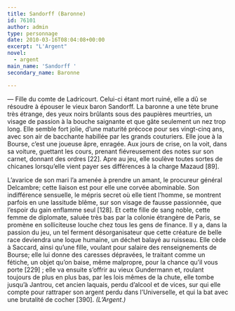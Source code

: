 ```yaml
---
title: Sandorff (Baronne)
id: 76101
author: admin
type: personnage
date: 2010-03-16T08:04:08+00:00
excerpt: "L'Argent"
novel:
  - argent
main_name: 'Sandorff '
secondary_name: Baronne

---
```

— Fille du comte de Ladricourt. Celui-ci étant mort ruiné, elle a dû se résoudre à épouser le vieux baron Sandorff. La baronne a une tète brune très étrange, des yeux noirs brûlants sous des paupières meurtries, un visage de passion à la bouche saignante et que gâte seulement un nez trop long. Elle semble fort jolie, d&rsquo;une maturité précoce pour ses vingt-cinq ans, avec son air de bacchante habillée par les grands couturiers. Elle joue à la Bourse, c&rsquo;est une joueuse âpre, enragée. Aux jours de crise, on la voit, dans sa voiture, guettant les cours, prenant fiévreusement des notes sur son carnet, donnant des ordres [22]. Apre au jeu, elle soulève toutes sortes de chicanes lorsqu&rsquo;elle vient payer ses différences à la charge Mazaud [89].

L&rsquo;avarice de son mari l&rsquo;a amenée à prendre un amant, le procureur général Delcambre; cette liaison est pour elle une corvée abominable. Son indifférence sensuelle, le mépris secret où elle tient l&rsquo;homme, se montrent parfois en une lassitude blême, sur son visage de fausse passionnée, que l&rsquo;espoir du gain enflamme seul [128]. Et cette fille de sang noble, cette femme de diplomate, saluée très bas par la colonie étrangère de Paris, se promène en solliciteuse louche chez tous les gens de finance. Il y a, dans la passion du jeu, un tel ferment désorganisateur que cette créature de belle race deviendra une loque humaine, un déchet balayé au ruisseau. Elle cède à Saccard, ainsi qu&rsquo;une fille, voulant pour salaire des renseignements de Bourse; elle lui donne des caresses dépravées, le traitant comme un fétiche, un objet qu&rsquo;on baise, même malpropre, pour la chance qu&rsquo;il vous porte [229] ; elle va ensuite s&rsquo;offrir au vieux Gundermann et, roulant toujours de plus en plus bas, par les lois mêmes de la chute, elle tombe jusqu&rsquo;à Jantrou, cet ancien laquais, perdu d&rsquo;alcool et de vices, sur qui elle compte pour rattraper son argent perdu dans l&rsquo;Universelle, et qui la bat avec une brutalité de cocher [390]. _(L&rsquo;Argent.)_